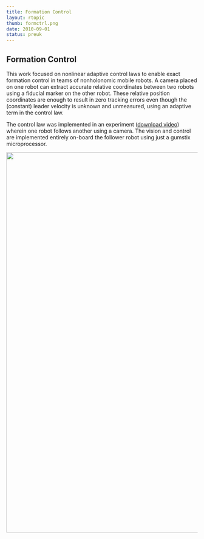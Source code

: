 ```yaml
---
title: Formation Control
layout: rtopic
thumb: formctrl.png
date: 2010-09-01
status: preuk
---
```

<h2>Formation Control</h2>
<div class="flex-container">
  <div class = "justified">
<p>This work focused on nonlinear adaptive control laws to enable exact formation control in teams of nonholonomic mobile robots. A camera placed on one robot can extract accurate relative coordinates between two robots using a fiducial marker on the other robot. These relative position coordinates are enough to result in zero tracking errors even though the (constant) leader velocity is unknown and unmeasured, using an adaptive term in the control law.</p>
<p>The control law was implemented in an experiment (<a href="adapLFonBoard.mp4">download video</a>) wherein one robot follows another using a camera. The vision and control are implemented entirely on-board the follower robot using just a gumstix microprocessor. </p>
</div>
<div align="center"><a href = "formctrl.png" ><img src="{{site.url}}/{{site.baseurl}}/assets/img/formctrl.png" width = "1000px" alt=""/> </a></div>
</div>
